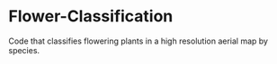# Flower-Classification

Code that classifies flowering plants in a high resolution aerial map by species. 
